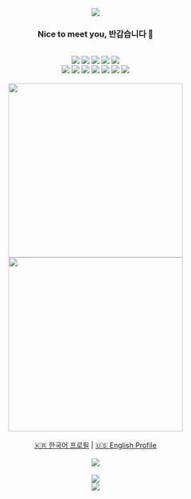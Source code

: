 <div align="center">
  <a href="https://kimain.me"><img src="https://capsule-render.vercel.app/api?type=waving&color=auto&height=200&section=header&text=kimain050401&fontSize=50&animation=fadeIn&fontAlignY=34"></a>
  <h3>Nice to meet you, 반갑습니다 👋</h3>
  <br>
  <img src="https://img.shields.io/badge/Swift-F05138?style=round-square&logo=swift&logoColor=white">
  <img src="https://img.shields.io/badge/CocoaPods-EE3322?style=round-square&logo=CocoaPods&logoColor=white">
  <img src="https://img.shields.io/badge/Xcode-147EFB?style=round-square&logo=Xcode&logoColor=white">
  <img src="https://img.shields.io/badge/App Store-0D96F6?style=round-square&logo=appstore&logoColor=white">
  <img src="https://img.shields.io/badge/macOS-A2AAAB?style=round-square&logo=macOS&logoColor=white">
  <br>
  <img src="https://img.shields.io/badge/Python-3766AB?style=round-square&logo=Python&logoColor=white">
  <img src="https://img.shields.io/badge/Flask-F5F5DC?style=round-square&logo=Flask&logoColor=black">
  <img src="https://img.shields.io/badge/C-A8B9CC?style=round-square&logo=C&logoColor=white">
  <img src="https://img.shields.io/badge/HTML-E34F26?style=round-square&logo=html5&logoColor=white">
  <img src="https://img.shields.io/badge/JavaScript-ffb13b?style=round-square&logo=javascript&logoColor=white">
  <img src="https://img.shields.io/badge/CSS-1572B6?style=round-square&logo=css3&logoColor=white">
  <img src="https://img.shields.io/badge/aws-333664?style=round-square&logo=amazon-aws&logoColor=white">
  <br><br>
  <a href="https://github.com/kimain050401/green-grass-ios"><img src="https://github-readme-stats.vercel.app/api/pin/?username=kimain050401&repo=green-grass-ios&theme=vue-dark" width=350px><a>
  <a href="https://github.com/kimain050401/green-grass-web"><img src="https://github-readme-stats.vercel.app/api/pin/?username=kimain050401&repo=green-grass-web&theme=vue-dark" width=350px></a>
  <br><br>
  <a href="https://github.com/kimain050401/kimain050401/blob/main/korean.md">🇰🇷 한국어 프로필</a>
  <a> | </a>
  <a href="https://github.com/kimain050401/kimain050401/blob/main/english.md">🇺🇸 English Profile</a>
  <br><br>
  <img src="https://hits.seeyoufarm.com/api/count/incr/badge.svg?url=https%3A%2F%2Fgithub.com%2Fkimain050401&count_bg=%2379C83D&title_bg=%23555555&icon=&icon_color=%23E7E7E7&title=hits&edge_flat=false">
  <br><br>
  <a href="https://opgc.me/#/users/kimain050401" target="_blank"><img src="https://api.opgc.me/githubs/users/kimain050401/tag/?border=normal" /></a>
  <br>
  <img src="https://capsule-render.vercel.app/api?type=waving&color=auto&height=100&section=footer">
</div>

